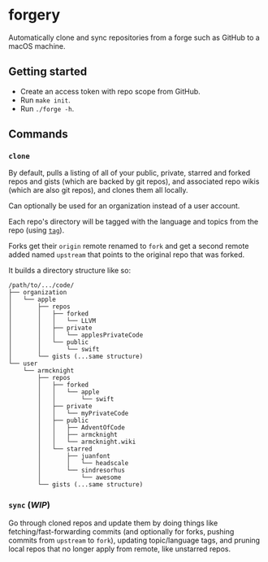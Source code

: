 # forgery

Automatically clone and sync repositories from a forge such as GitHub to a macOS machine.

## Getting started

- Create an access token with repo scope from GitHub.
- Run `make init`.
- Run `./forge -h`.

## Commands

###  `clone`

By default, pulls a listing of all of your public, private, starred and forked repos and gists (which are backed by git repos), and associated repo wikis (which are also git repos), and clones them all locally.

Can optionally be used for an organization instead of a user account.

Each repo's directory will be tagged with the language and topics from the repo (using [`tag`](https://github.com/jdberry/tag)).

Forks get their `origin` remote renamed to `fork` and get a second remote added named `upstream` that points to the original repo that was forked.

It builds a directory structure like so:
```
/path/to/.../code/
├── organization
│   └── apple
│       ├── repos
│       │   ├── forked
│       │   │   └── LLVM
│       │   ├── private
│       │   │   └── applesPrivateCode
│       │   └── public
│       │       └── swift
│       └── gists (...same structure)
└── user
    └── armcknight
        ├── repos
        │   ├── forked
        │   │   └── apple
        │   │       └── swift
        │   ├── private
        │   │   └── myPrivateCode
        │   ├── public
        │   │   ├── AdventOfCode
        │   │   ├── armcknight
        │   │   └── armcknight.wiki
        │   └── starred
        │       ├── juanfont
        │       │   └── headscale
        │       └── sindresorhus
        │           └── awesome
        └── gists (...same structure)
```

### `sync` (*WIP*)

Go through cloned repos and update them by doing things like fetching/fast-forwarding commits (and optionally for forks, pushing commits from `upstream` to `fork`), updating topic/language tags, and pruning local repos that no longer apply from remote, like unstarred repos.
